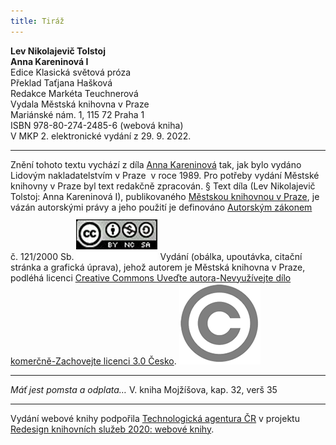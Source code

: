 ```yaml
---
title: Tiráž
---
```


**Lev Nikolajevič Tolstoj    
Anna Kareninová I**  
Edice Klasická světová próza  
Překlad Taťjana Hašková  
Redakce Markéta Teuchnerová  
Vydala Městská knihovna v Praze  
Mariánské nám. 1, 115 72 Praha 1  
ISBN 978-80-274-2485-6 (webová kniha)  
V MKP 2. elektronické vydání z 29. 9. 2022.

***

Znění tohoto textu vychází z díla [Anna Kareninová](https://search.mlp.cz/cz/titul/anna-kareninova/26835/) tak, jak bylo vydáno Lidovým nakladatelstvím v Praze  v roce 1989. Pro potřeby vydání Městské knihovny v Praze byl text redakčně zpracován.
§
Text díla (Lev Nikolajevič Tolstoj: Anna Kareninová I), publikovaného [Městskou knihovnou v Praze](https://www.mlp.cz/cz/), je vázán autorskými právy a jeho použití je definováno [Autorským zákonem](https://www.mkcr.cz/predpisy-zakonu-709.html) č. 121/2000 Sb.
[![image001.jpg](./resources/image001_fmt.png)](https://creativecommons.org/licenses/by-nc-sa/3.0/cz/)
Vydání (obálka, upoutávka, citační stránka a grafická úprava), jehož autorem je Městská knihovna v Praze, podléhá licenci [Creative Commons Uveďte autora-Nevyužívejte dílo komerčně-Zachovejte licenci 3.0 Česko](https://creativecommons.org/licenses/by-nc-sa/3.0/cz/).
![image002.jpg](./resources/image002_fmt.png)

***

_Máť jest pomsta a odplata…_
V. kniha Mojžíšova, kap. 32, verš 35

***

Vydání webové knihy podpořila [Technologická agentura ČR](https://www.tacr.cz/) v projektu [Redesign knihovních služeb 2020: webové knihy](https://starfos.tacr.cz/cs/project/TL04000391).
